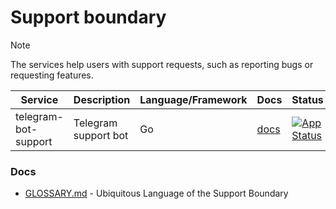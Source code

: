# Support boundary

> [!NOTE]
> The services help users with support requests, such as reporting bugs or requesting features.

| Service              | Description          | Language/Framework | Docs                                     | Status                                                                                                                                                                 |
|----------------------|----------------------|--------------------|------------------------------------------|------------------------------------------------------------------------------------------------------------------------------------------------------------------------|
| telegram-bot-support | Telegram support bot | Go                 | [docs](./telegram-bot-support/README.md) | [![App Status](https://argo.shortlink.best/api/badge?name=shortlink-auth-auth&revision=true)](https://argo.shortlink.best/applications/shortlink-support-telegram-bot) |

### Docs

- [GLOSSARY.md](./GLOSSARY.md) - Ubiquitous Language of the Support Boundary
